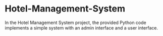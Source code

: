 # Hotel-Management-System
In the Hotel Management System project, the provided Python code implements a simple system with an admin interface and a user interface.
